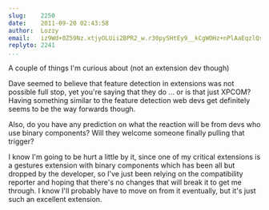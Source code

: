 ```yaml
---
slug:    2250
date:    2011-09-20 02:43:58
author:  Lozzy
email:   iz9Wd+0Z59Nz.xtjyOLUii2BPR2_w.r30pySHtEy9__kCgWOHz+nPlAaEqzlQs+S81FMQ3
replyto: 2241
...
```


A couple of things I'm curious about (not an extension dev though)

Dave seemed to believe that feature detection in extensions was not
possible full stop, yet you're saying that they do ... or is that just
XPCOM? Having something similar to the feature detection web devs get
definitely seems to be the way forwards though.

Also, do you have any prediction on what the reaction will be from
devs who use binary components? Will they welcome someone finally
pulling that trigger?

I know I'm going to be hurt a little by it, since one of my critical
extensions is a gestures extension with binary components which has
been all but dropped by the developer, so I've just been relying on
the compatibility reporter and hoping that there's no changes that
will break it to get me through. I know I'll probably have to move on
from it eventually, but it's just such an excellent extension.
